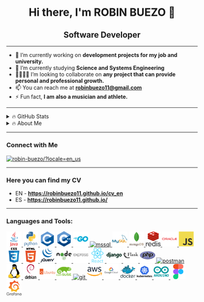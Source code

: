 <h1 align='center'>Hi there, I'm ROBIN BUEZO 👋</h1>
<h2 align='center'>Software Developer</h2>

---

- 🦾 I’m currently working on **development projects for my job and university.**
- 📖 I’m currently studying **Science and Systems Engineering**
- 🫱🏼‍🫲🏽 I’m looking to collaborate on **any project that can provide personal and professional growth.**
- 📫 You can reach me at **robinbuezo11@gmail.com**
- ⚡ Fun fact, **I am also a musician and athlete.** 

---

<details>
    <summary>🔥 GitHub Stats</summary>
    <br>
    <p align="center"><img src="https://github-readme-stats.vercel.app/api/top-langs?username=robinbuezo11&show_icons=true&locale=en&layout=compact&theme=tokyonight" alt="robinbuezo11" /></p>
    <p align="center"><img src="https://github-readme-streak-stats.herokuapp.com/?user=robinbuezo11&theme=tokyonight">
    <p align="center"><img src="https://github-readme-stats.vercel.app/api?username=robinbuezo11&show_icons=true&theme=tokyonight&locale=en&count_private=true&include_all_commits=true" alt="robinbuezo11" /></p>
</details>
<details>
    <summary>🔥 About Me</summary>
    <br>
    <p>
    I am a science and systems engineering student, passionate about computing and engineering fields in general, always in constant learning, with the ability to analyze and search for new ideas.
    </p>
    <p>
    I am a very active person and very easy to learn, with good personal relationships and very dedicated to my work and obligations. In the workplace I always try to contribute my ideas and put my knowledge into practice to resolve obstacles, thus obtaining the drive and desire to continue expanding my professional knowledge more and more.
</p>
</details>

---

<h3 align="left">Connect with Me</h3>
<p align="left">
<a href=https://www.linkedin.com/in/robin-buezo-b22088212/ target="blank"><img align="center" src="https://raw.githubusercontent.com/rahuldkjain/github-profile-readme-generator/master/src/images/icons/Social/linked-in-alt.svg" alt="robin-buezo/?locale=en_us" height="30" width="40" /></a>
</p>

---

### Here you can find my CV

- EN - **https://robinbuezo11.github.io/cv_en**
- ES - **https://robinbuezo11.github.io/**

---

<h3 align="left">Languages and Tools:</h3>
<p align="left"> 
    <a href="https://www.java.com" target="_blank" rel="noreferrer"> 
        <img src="https://raw.githubusercontent.com/devicons/devicon/master/icons/java/java-original-wordmark.svg" alt="java" width="40" height="40"/> 
    </a>
    <a href="https://www.python.org" target="_blank" rel="noreferrer"> 
        <img src="https://raw.githubusercontent.com/devicons/devicon/master/icons/python/python-original-wordmark.svg" alt="python" width="40" height="40"/> 
    </a>
    <a href="https://learn.microsoft.com/en-us/cpp/?view=msvc-170" target="_blank" rel="noreferrer"> 
        <img src="https://raw.githubusercontent.com/devicons/devicon/master/icons/c/c-original.svg" alt="c" width="40" height="40"/> 
    </a>
    <a href="https://learn.microsoft.com/en-us/cpp/?view=msvc-170" target="_blank" rel="noreferrer"> 
        <img src="https://raw.githubusercontent.com/devicons/devicon/master/icons/cplusplus/cplusplus-original.svg" alt="cplusplus" width="40" height="40"/> 
    </a>
    <a href="https://go.dev/" target="_blank" rel="noreferrer"> 
        <img src="https://raw.githubusercontent.com/devicons/devicon/master/icons/go/go-original-wordmark.svg" alt="go" width="40" height="40"/> 
    </a>
    <a href="https://www.microsoft.com/en-us/sql-server" target="_blank" rel="noreferrer"> 
        <img src="https://www.svgrepo.com/show/303229/microsoft-sql-server-logo.svg" alt="mssql" width="40" height="40"/> 
    </a> 
    <a href="https://www.mysql.com/" target="_blank" rel="noreferrer"> 
        <img src="https://raw.githubusercontent.com/devicons/devicon/master/icons/mysql/mysql-original-wordmark.svg" alt="mysql" width="40" height="40"/> 
    </a> 
    <a href="https://www.mongodb.com/es" target="_blank" rel="noreferrer">
        <img src="https://raw.githubusercontent.com/devicons/devicon/master/icons/mongodb/mongodb-original-wordmark.svg" alt="mongodb" width="40" height="40"/> 
    </a> 
    <a href="https://redis.io/es/" target="_blank" rel="noreferrer">
        <img src="https://raw.githubusercontent.com/devicons/devicon/master/icons/redis/redis-original-wordmark.svg" alt="redis" width="40" height="40"/> 
    </a> 
    <a href="https://www.oracle.com/" target="_blank" rel="noreferrer"> 
        <img src="https://raw.githubusercontent.com/devicons/devicon/master/icons/oracle/oracle-original.svg" alt="oracle" width="40" height="40"/> 
    </a>
    <a href="https://developer.mozilla.org/en-US/docs/Web/JavaScript" target="_blank" rel="noreferrer">    
        <img src="https://raw.githubusercontent.com/devicons/devicon/master/icons/javascript/javascript-original.svg" alt="javascript" width="40" height="40"/> 
    </a> 
    <a href="https://www.w3schools.com/css/" target="_blank" rel="noreferrer"> 
        <img src="https://raw.githubusercontent.com/devicons/devicon/master/icons/css3/css3-original-wordmark.svg" alt="css3" width="40" height="40"/> 
    </a> 
    <a href="https://www.w3.org/html/" target="_blank" rel="noreferrer">
        <img src="https://raw.githubusercontent.com/devicons/devicon/master/icons/html5/html5-original-wordmark.svg" alt="html5" width="40" height="40"/> 
    </a> 
    <a href="https://jquery.com/" target="_blank" rel="noreferrer">
        <img src="https://raw.githubusercontent.com/devicons/devicon/master/icons/jquery/jquery-original-wordmark.svg" alt="jquery" width="40" height="40"/> 
    </a>  
    <a href="https://nodejs.org" target="_blank" rel="noreferrer"> 
        <img src="https://raw.githubusercontent.com/devicons/devicon/master/icons/nodejs/nodejs-original-wordmark.svg" alt="nodejs" width="40" height="40"/> 
    </a> 
    <a href="https://expressjs.com/" target="_blank" rel="noreferrer">
        <img src="https://raw.githubusercontent.com/devicons/devicon/master/icons/express/express-original-wordmark.svg" alt="express" width="40" height="40"/> 
    </a>
    <a href="https://es.react.dev/" target="_blank" rel="noreferrer">
        <img src="https://raw.githubusercontent.com/devicons/devicon/master/icons/react/react-original-wordmark.svg" alt="react" width="40" height="40"/> 
    </a>  
    <a href="https://www.djangoproject.com/" target="_blank" rel="noreferrer">
        <img src="https://raw.githubusercontent.com/devicons/devicon/master/icons/django/django-plain-wordmark.svg" alt="django" width="40" height="40"/> 
    </a> 
    <a href="https://flask.palletsprojects.com/en/3.0.x/" target="_blank" rel="noreferrer">
        <img src="https://raw.githubusercontent.com/devicons/devicon/master/icons/flask/flask-original-wordmark.svg" alt="flask" width="40" height="40"/> 
    </a>
    <a href="https://www.php.net/" target="_blank" rel="noreferrer">
        <img src="https://raw.githubusercontent.com/devicons/devicon/master/icons/php/php-original.svg" alt="php" width="40" height="40"/> 
    </a>
    <a href="https://postman.com" target="_blank" rel="noreferrer"> 
        <img src="https://www.vectorlogo.zone/logos/getpostman/getpostman-icon.svg" alt="postman" width="40" height="40"/> 
    </a>
    <a href="https://www.linux.org/" target="_blank" rel="noreferrer"> 
        <img src="https://raw.githubusercontent.com/devicons/devicon/master/icons/linux/linux-original.svg" alt="linux" width="40" height="40"/> 
    </a> 
    <a href="https://www.debian.org/index.html" target="_blank" rel="noreferrer"> 
        <img src="https://raw.githubusercontent.com/devicons/devicon/master/icons/debian/debian-original-wordmark.svg" alt="debian" width="40" height="40"/> 
    </a>
    <a href="https://ubuntu.com/" target="_blank" rel="noreferrer"> 
        <img src="https://raw.githubusercontent.com/devicons/devicon/master/icons/ubuntu/ubuntu-plain-wordmark.svg" alt="ubuntu" width="40" height="40"/> 
    </a>
    <a href="https://www.suse.com/" target="_blank" rel="noreferrer"> 
        <img src="https://raw.githubusercontent.com/devicons/devicon/master/icons/opensuse/opensuse-original-wordmark.svg" alt="suse" width="40" height="40"/> 
    </a> 
    <a href="https://git-scm.com/" target="_blank" rel="noreferrer"> 
        <img src="https://www.vectorlogo.zone/logos/git-scm/git-scm-icon.svg" alt="git" width="40" height="40"/> 
    </a>
    <a href="https://aws.amazon.com/es/" target="_blank" rel="noreferrer">
        <img src="https://raw.githubusercontent.com/devicons/devicon/master/icons/amazonwebservices/amazonwebservices-original-wordmark.svg" alt="aws" width="40" height="40"/> 
    </a>
    <a href="https://cloud.google.com/?hl=es" target="_blank" rel="noreferrer">
        <img src="https://raw.githubusercontent.com/devicons/devicon/master/icons/googlecloud/googlecloud-original-wordmark.svg" alt="googlecloud" width="40" height="40"/> 
    </a>
    <a href="https://www.docker.com/" target="_blank" rel="noreferrer">
        <img src="https://raw.githubusercontent.com/devicons/devicon/master/icons/docker/docker-original-wordmark.svg" alt="docker" width="40" height="40"/> 
    </a>
    <a href="https://kubernetes.io/es/" target="_blank" rel="noreferrer">
        <img src="https://raw.githubusercontent.com/devicons/devicon/master/icons/kubernetes/kubernetes-original-wordmark.svg" alt="kubernetes" width="40" height="40"/> 
    </a>
    <a href="https://www.arduino.cc/" target="_blank" rel="noreferrer">
        <img src="https://raw.githubusercontent.com/devicons/devicon/master/icons/arduino/arduino-original-wordmark.svg" alt="arduino" width="40" height="40"/> 
    </a>  
    <a href="https://www.figma.com/" target="_blank" rel="noreferrer">
        <img src="https://raw.githubusercontent.com/devicons/devicon/master/icons/figma/figma-original.svg" alt="figma" width="40" height="40"/> 
    </a> 
    <a href="https://grafana.com/" target="_blank" rel="noreferrer">
        <img src="https://raw.githubusercontent.com/devicons/devicon/master/icons/grafana/grafana-original-wordmark.svg" alt="grafana" width="40" height="40"/> 
    </a> 
